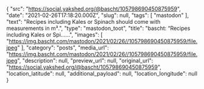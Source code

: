 {
  "src": "https://social.yakshed.org/@bascht/105798690450875959",
  "date": "2021-02-26T17:18:20.000Z",
  "slug": null,
  "tags": [
    "mastodon"
  ],
  "text": "Recipes including Kales or Spinach should come with measurements in m³.",
  "type": "mastodon_toot",
  "title": "bascht: “Recipes including Kales or Spi……",
  "images": [
    "https://img.bascht.com/mastodon/2021/02/26//105798690450875959/file.jpeg"
  ],
  "category": "posts",
  "media_url": "https://img.bascht.com/mastodon/2021/02/26//105798690450875959/file.jpeg",
  "description": null,
  "preview_url": null,
  "original_url": "https://social.yakshed.org/@bascht/105798690450875959",
  "location_latitude": null,
  "additional_payload": null,
  "location_longitude": null
}